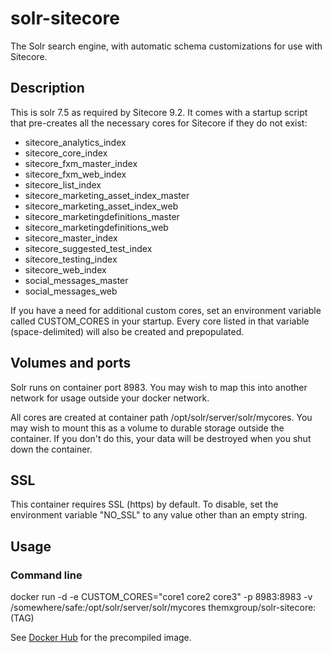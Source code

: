 # solr-sitecore
The Solr search engine, with automatic schema customizations for use with Sitecore.

## Description
This is solr 7.5 as required by Sitecore 9.2.  It comes with a startup script that pre-creates all the necessary
cores for Sitecore if they do not exist:

* sitecore_analytics_index
* sitecore_core_index
* sitecore_fxm_master_index
* sitecore_fxm_web_index
* sitecore_list_index
* sitecore_marketing_asset_index_master
* sitecore_marketing_asset_index_web
* sitecore_marketingdefinitions_master
* sitecore_marketingdefinitions_web
* sitecore_master_index
* sitecore_suggested_test_index
* sitecore_testing_index
* sitecore_web_index
* social_messages_master
* social_messages_web

If you have a need for additional custom cores, set an environment variable called CUSTOM_CORES in your startup. Every core 
listed in that variable (space-delimited) will also be created and prepopulated.

## Volumes and ports

Solr runs on container port 8983.  You may wish to map this into another network for usage outside your docker network.

All cores are created at container path /opt/solr/server/solr/mycores.  You may wish to mount this as a volume
to durable storage outside the container.  If you don't do this, your data will be destroyed when you shut down the container.

## SSL

This container requires SSL (https) by default.  To disable, set the environment variable "NO_SSL" to any value other than an empty string.

## Usage

### Command line
docker run -d -e CUSTOM_CORES="core1 core2 core3" -p 8983:8983 -v /somewhere/safe:/opt/solr/server/solr/mycores themxgroup/solr-sitecore:(TAG)


See [Docker Hub](https://hub.docker.com/repository/docker/themxgroup/solr-sitecore) for the precompiled image.